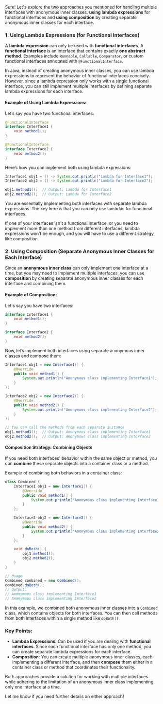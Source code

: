 Sure! Let's explore the two approaches you mentioned for handling multiple interfaces with anonymous inner classes: **using lambda expressions** for functional interfaces and **using composition** by creating separate anonymous inner classes for each interface.

### 1. **Using Lambda Expressions (for Functional Interfaces)**

A **lambda expression** can only be used with **functional interfaces**. A **functional interface** is an interface that contains exactly **one abstract method**. Examples include `Runnable`, `Callable`, `Comparator`, or custom functional interfaces annotated with `@FunctionalInterface`.

In Java, instead of creating anonymous inner classes, you can use lambda expressions to represent the behavior of functional interfaces concisely. However, since a lambda expression only works with a single functional interface, you can still implement multiple interfaces by defining separate lambda expressions for each interface.

#### Example of Using Lambda Expressions:
Let’s say you have two functional interfaces:

```java
@FunctionalInterface
interface Interface1 {
    void method1();
}

@FunctionalInterface
interface Interface2 {
    void method2();
}
```

Here’s how you can implement both using lambda expressions:

```java
Interface1 obj1 = () -> System.out.println("Lambda for Interface1");
Interface2 obj2 = () -> System.out.println("Lambda for Interface2");

obj1.method1();  // Output: Lambda for Interface1
obj2.method2();  // Output: Lambda for Interface2
```

You are essentially implementing both interfaces with separate lambda expressions. The key here is that you can only use lambdas for functional interfaces.

If one of your interfaces isn't a functional interface, or you need to implement more than one method from different interfaces, lambda expressions won’t be enough, and you will have to use a different strategy, like composition.

### 2. **Using Composition (Separate Anonymous Inner Classes for Each Interface)**

Since an **anonymous inner class** can only implement one interface at a time, but you may need to implement multiple interfaces, you can use **composition** by creating separate anonymous inner classes for each interface and combining them.

#### Example of Composition:
Let's say you have two interfaces:

```java
interface Interface1 {
    void method1();
}

interface Interface2 {
    void method2();
}
```

Now, let’s implement both interfaces using separate anonymous inner classes and compose them:

```java
Interface1 obj1 = new Interface1() {
    @Override
    public void method1() {
        System.out.println("Anonymous class implementing Interface1");
    }
};

Interface2 obj2 = new Interface2() {
    @Override
    public void method2() {
        System.out.println("Anonymous class implementing Interface2");
    }
};

// You can call the methods from each separate instance
obj1.method1();  // Output: Anonymous class implementing Interface1
obj2.method2();  // Output: Anonymous class implementing Interface2
```

#### Composition Strategy: Combining Objects
If you need both interfaces' behavior within the same object or method, you can **combine** these separate objects into a container class or a method.

Example of combining both behaviors in a container class:

```java
class Combined {
    Interface1 obj1 = new Interface1() {
        @Override
        public void method1() {
            System.out.println("Anonymous class implementing Interface1");
        }
    };

    Interface2 obj2 = new Interface2() {
        @Override
        public void method2() {
            System.out.println("Anonymous class implementing Interface2");
        }
    };

    void doBoth() {
        obj1.method1();
        obj2.method2();
    }
}

// Usage
Combined combined = new Combined();
combined.doBoth();
// Output:
// Anonymous class implementing Interface1
// Anonymous class implementing Interface2
```

In this example, we combined both anonymous inner classes into a `Combined` class, which contains objects for both interfaces. You can then call methods from both interfaces within a single method like `doBoth()`.

### Key Points:
- **Lambda Expressions**: Can be used if you are dealing with **functional interfaces**. Since each functional interface has only one method, you can create separate lambda expressions for each interface.
- **Composition**: You can create multiple anonymous inner classes, each implementing a different interface, and then **compose** them either in a container class or method that coordinates their functionality.

Both approaches provide a solution for working with multiple interfaces while adhering to the limitation of an anonymous inner class implementing only one interface at a time. 

Let me know if you need further details on either approach!



